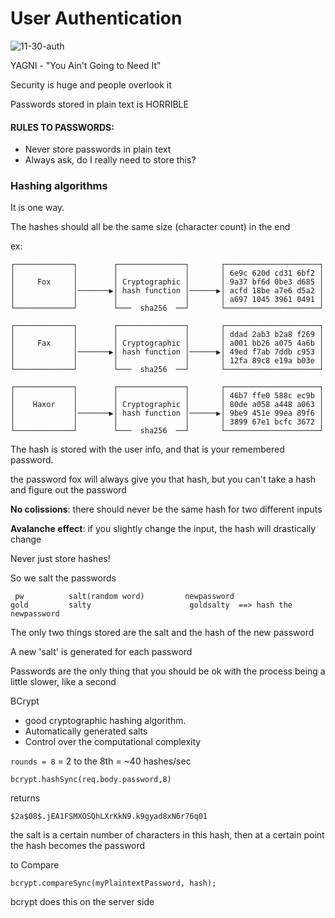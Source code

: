 # User Authentication



 ![11-30-auth](/Users/CasPeterMac/workspace/class_notes/img/11-30-auth.JPG)



YAGNI - "You Ain't Going to Need It"

Security is huge and people overlook it

Passwords stored in plain text is HORRIBLE

#### RULES TO PASSWORDS:

- Never store passwords in plain text
- Always ask, do I really need to store this?

### Hashing algorithms

It is one way.

The hashes should all be the same size (character count) in the end

ex:

```
┌─────────────┐        ┌───────────────┐       ┌─────────────────────┐
│             │        │               │       │ 6e9c 620d cd31 6bf2 │
│     Fox     │        │ Cryptographic │       │ 9a37 bf6d 0be3 d685 │
│             │───────▶│ hash function │──────▶│ acfd 18be a7e6 d5a2 │
│             │        │               │       │ a697 1045 3961 0491 │
└─────────────┘        └───  sha256  ──┘       └─────────────────────┘

┌─────────────┐        ┌───────────────┐       ┌─────────────────────┐
│             │        │               │       │ ddad 2ab3 b2a8 f269 │
│     Fax     │        │ Cryptographic │       │ a001 bb26 a075 4a6b │
│             │───────▶│ hash function │──────▶│ 49ed f7ab 7ddb c953 │
│             │        │               │       │ 12fa 89c8 e19a b03e │
└─────────────┘        └───  sha256  ──┘       └─────────────────────┘

┌─────────────┐        ┌───────────────┐       ┌─────────────────────┐
│             │        │               │       │ 46b7 ffe0 588c ec9b │
│    Haxor    │        │ Cryptographic │       │ 80de a058 a448 a063 │
│             │───────▶│ hash function │──────▶│ 9be9 451e 99ea 89f6 │
│             │        │               │       │ 3899 67e1 bcfc 3672 │
└─────────────┘        └───  sha256  ──┘       └─────────────────────┘

```

The hash is stored with the user info, and that is your remembered password. 

the password fox will always give you that hash, but you can't take a hash and figure out the password

**No colissions**: there should never be the same hash for two different inputs

**Avalanche effect**: if you slightly change the input, the hash will drastically change

Never just store hashes!

So we salt the passwords

```
 pw          salt(random word)         newpassword        
gold         salty                      goldsalty  ==> hash the newpassword
```

The only two things stored are the salt and the hash of the new password

A new 'salt' is generated for each password

Passwords are the only thing that you should be ok with the process being a little slower, like a second

BCrypt

- good cryptographic hashing algorithm.
- Automatically generated salts
- Control over the computational complexity

`rounds = 8` = 2 to the 8th = ~40 hashes/sec

`bcrypt.hashSync(req.body.password,8)`

returns

`$2a$08$.jEA1FSMXOSQhLXrKkN9.k9gyad8xN6r76q01`

the salt is a certain number of characters in this hash, then at a certain point the hash becomes the password

to Compare

`bcrypt.compareSync(myPlaintextPassword, hash);`

bcrypt does this on the server side

